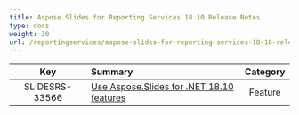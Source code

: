 ```yaml
---
title: Aspose.Slides for Reporting Services 18.10 Release Notes
type: docs
weight: 30
url: /reportingservices/aspose-slides-for-reporting-services-18-10-release-notes/
---
```


|**Key** |**Summary** |**Category** |
| :-: | :- | :-: |
|SLIDESRS-33566|[Use Aspose.Slides for .NET 18.10 features](/slides/net/aspose-slides-for-net-18-10-release-notes/)|Feature|

